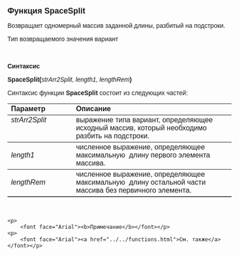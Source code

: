 <html>
<head>
<title>SpaceSplit</title>
    <style type="text/css">
        .style1
        {
            font-family: Arial;
        }
    </style>
</head>

<body>

<p><font size="4" face="Arial"><strong>Функция SpaceSplit</strong></font></p>

<p><font face="Arial">Возвращает одномерный массив заданной длины, разбитый на 
    подстроки. </font></p>

<p><font face="Arial">Тип возвращаемого значения вариант</font></p>
    <p>&nbsp;</p>

<p><font face="Arial"><b>Синтаксис</b></font></p>

<p><span class="style1"><strong>SpaceSplit</strong></span><font face="Arial"><strong style="font-family: Arial">(</strong><em>strArr2Split, 
    length1,</em> <em>lengthRem</em><strong>)</strong></font></p>

<p><font face="Arial">Синтаксис функции <span class="style1"><strong>SpaceSplit
    </strong></span>состоит из следующих частей:</font></p>

<table border="1" cellPadding="5" cols="2" frame="below" rules="rows">
<TBODY>
  <tr vAlign="top">
    <td class="label" width="29%"><font face="Arial"><b>Параметр</b></font></td>
    <td class="label" width="71%"><font face="Arial"><strong>Описание</strong></font></td>
  </tr>
  <tr vAlign="top">
    <td width="29%"><em><font face="Arial">strArr2Split</font></em></td>
    <td width="71%"><font face="Arial">выражение типа вариант, 
	определяющее исходный массив, который необходимо разбить на подстроки.</font></td>
  </tr>
  <tr>
    <td width="29%"><font face="Arial"><em>length1</em></font></td>
    <td width="71%"><font face="Arial">численное выражение, 
	определяющее максимальную&nbsp; длину первого элемента&nbsp; массива.</font></td>
  </tr>
  <tr>
    <td width="29%"><font face="Arial"><em>lengthRem</em></font></td>
    <td width="71%"><font face="Arial">численное выражение, 
	определяющее максимальную&nbsp; длину остальной части&nbsp; массива без первичного 
        элемента.</font></td>
  </tr>
</table>

<p class="label"><font face="Arial"><b>&nbsp;</b></font></p>

    <p>
        <font face="Arial"><b>Примечание</b></font></p>
    <p>
        <font face="Arial"><a href="../../functions.html">См. также</a></font></p>

<p class="label">&nbsp;</p>
</body>
</html>

